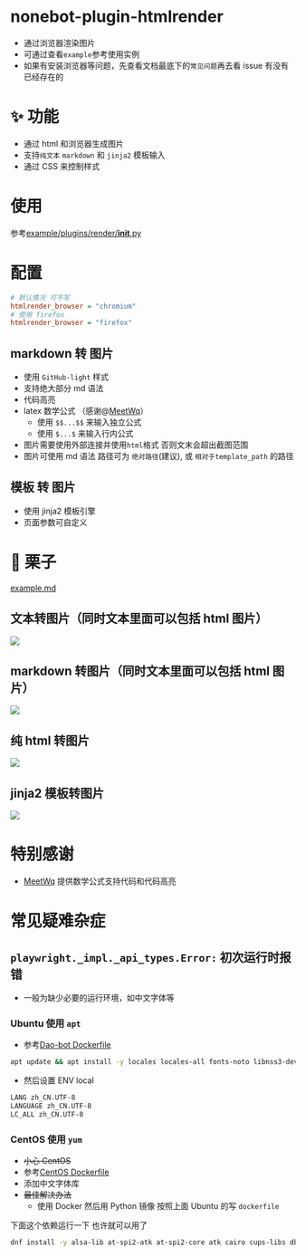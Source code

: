 # nonebot-plugin-htmlrender

- 通过浏览器渲染图片
- 可通过查看`example`参考使用实例
- 如果有安装浏览器等问题，先查看文档最底下的`常见问题`再去看 issue 有没有已经存在的

# ✨ 功能

- 通过 html 和浏览器生成图片
- 支持`纯文本` `markdown` 和 `jinja2` 模板输入
- 通过 CSS 来控制样式

# 使用

参考[example/plugins/render/**init**.py](example/plugins/render/__init__.py)

# 配置

```ini
# 默认情况 可不写
htmlrender_browser = "chromium"
# 使用 firefox
htmlrender_browser = "firefox"
```

## markdown 转 图片

- 使用 `GitHub-light` 样式
- 支持绝大部分 md 语法
- 代码高亮
- latex 数学公式 （感谢@[MeetWq](https://github.com/MeetWq)）
  - 使用 `$$...$$` 来输入独立公式
  - 使用 `$...$` 来输入行内公式
- 图片需要使用外部连接并使用`html`格式 否则文末会超出截图范围
- 图片可使用 md 语法 路径可为 `绝对路径`(建议), 或 `相对于template_path` 的路径

## 模板 转 图片

- 使用 jinja2 模板引擎
- 页面参数可自定义

# 🌰 栗子

[example.md](docs/example.md)

## 文本转图片（同时文本里面可以包括 html 图片）

![](docs/text2pic.png)

## markdown 转图片（同时文本里面可以包括 html 图片）

![](docs/md2pic.png)

## 纯 html 转图片

![](docs/html2pic.png)

## jinja2 模板转图片

![](docs/template2pic.png)

# 特别感谢

- [MeetWq](https://github.com/MeetWq) 提供数学公式支持代码和代码高亮

# 常见疑难杂症

## `playwright._impl._api_types.Error:` 初次运行时报错

- 一般为缺少必要的运行环境，如中文字体等

### Ubuntu 使用 `apt`

- 参考[Dao-bot Dockerfile](https://github.com/kexue-z/Dao-bot/blob/a7b35d6877b24b2bbd72039195bd1b3afebb5cf6/Dockerfile#L12-L15)

```sh
apt update && apt install -y locales locales-all fonts-noto libnss3-dev libxss1 libasound2 libxrandr2 libatk1.0-0 libgtk-3-0 libgbm-dev libxshmfence1
```

- 然后设置 ENV local

```sh
LANG zh_CN.UTF-8
LANGUAGE zh_CN.UTF-8
LC_ALL zh_CN.UTF-8
```

### CentOS 使用 `yum`

- ~~小心 CentOS~~
- 参考[CentOS Dockerfile](https://github.com/kumaraditya303/playwright-centos/blob/master/Dockerfile)
- 添加中文字体库
- ~~最佳解决办法~~
  - 使用 Docker 然后用 Python 镜像 按照上面 Ubuntu 的写 `dockerfile`

下面这个依赖运行一下 也许就可以用了

```sh
dnf install -y alsa-lib at-spi2-atk at-spi2-core atk cairo cups-libs dbus-libs expat flac-libs gdk-pixbuf2 glib2 glibc gtk3 libX11 libXcomposite libXdamage libXext libXfixes libXrandr libXtst libcanberra-gtk3 libdrm libgcc libstdc++ libxcb libxkbcommon libxshmfence libxslt mesa-libgbm nspr nss nss-util pango policycoreutils policycoreutils-python-utils zlib cairo-gobject centos-indexhtml dbus-glib fontconfig freetype gtk2 libXcursor libXi libXrender libXt liberation-fonts-common liberation-sans-fonts libffi mozilla-filesystem p11-kit-trust pipewire-libs harfbuzz-icu libglvnd-glx libglvnd-egl libnotify opus woff2 gstreamer1-plugins-base gstreamer1-plugins-bad-free openjpeg2 libwebp enchant libsecret hyphen libglvnd-gles
```
